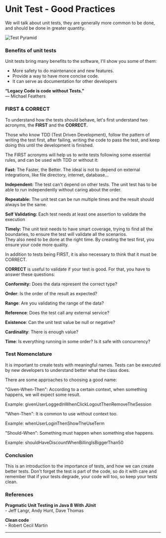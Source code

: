 # Unit Test - Good Practices

We will talk about unit tests, they are generally more common to be done, and should be done in greater quantity.

![Test Pyramid](https://miro.medium.com/max/828/1\*NFxH-0MSEC5NQU-eCxX7Tw.png)

### Benefits of unit tests

Unit tests bring many benefits to the software, I'll show you some of them:

* More safety to do maintenance and new features.
* Provide a way to have more concise code.
* It can serve as documentation for other developers

**“Legacy Code is code without Tests.”**\
_―_ Michael Feathers

### FIRST  & CORRECT

To understand how the tests should behave, let's first understand two acronyms, the **FIRST** and the **CORRECT.**

Those who know TDD (Test Driven Development), follow the pattern of writing the test first, after failing, writing the code to pass the test, and keep doing this until the development is finished.

The FIRST acronyms will help us to write tests following some essential rules, and can be used with TDD or without it:

**Fast:** The Faster, the Better. The ideal is not to depend on external integrations, like file directory, internet, database...

**Independent:** The test can't depend on other tests. The unit test has to be able to run independently without caring about the order.

**Repeatable:** The unit test can be run multiple times and the result should always be the same.

**Self Validating:** Each test needs at least one assertion to validate the execution

**Timely:** The unit test needs to have smart coverage, trying to find all the boundaries, to ensure the test will validate all the scenarios.\
They also need to be done at the right time. By creating the test first, you ensure your code more quality.

In addition to tests being FIRST, it is also necessary to think that it must be CORRECT.

**CORRECT** is useful to validate if your test is good. For that, you have to answer these questions:

**Conformity:** Does the data represent the correct type?

**Order**: Is the order of the result as expected?

**Range**: Are you validating the range of the data?

**Reference**: Does the test call any external service?

**Existence**: Can the unit test value be null or negative?

**Cardinality**: There is enough value?

**Time**: Is everything running in some order? Is it safe with concurrency?&#x20;

### Test Nomenclature

It is important to create tests with meaningful names. Tests can be executed by new developers to understand better what the class does.

There are some approaches to choosing a good name:

"Given-When-Then": According to a certain context, when something happens, we will expect some result.

Example: givenUserLoggedInWhenClickLogoutThenRemoveTheSession

"When-Then": It is common to use without context too.

Example: whenUserLoginThenShowTheUseTerm

"Should-When": Something must happen when something else happens.

Example: shouldHaveDiscountWhenBillingIsBiggerThan50

### Conclusion

This is an introduction to the importance of tests, and how we can create better tests. Don't forget the test is part of the code, so do it with care and remember that if your tests degrade, your code will too, so keep your tests clean.



### References

**Pragmatic Unit Testing in Java 8 With JUnit**\
\- Jeff Langr, Andy Hunt, Dave Thomas

**Clean code**\
\- Robert Cecil Martin

&#x20;

****



